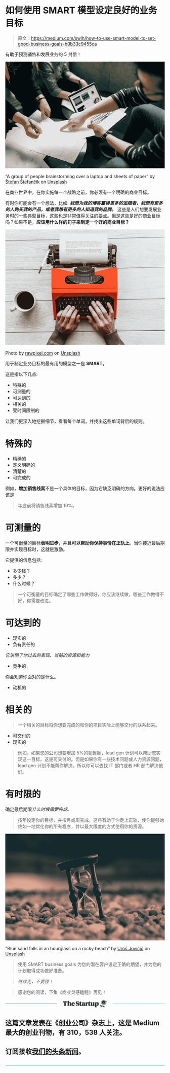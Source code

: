 # 如何使用 SMART 模型设定良好的业务目标

> 原文：<https://medium.com/swlh/how-to-use-smart-model-to-set-good-business-goals-b0b33c9455ca>

有助于预测销售和发展业务的 5 封信！

![](img/2beb6c89e5695268fcbb1ed62331a4e9.png)

“A group of people brainstorming over a laptop and sheets of paper” by [Štefan Štefančík](https://unsplash.com/@cikstefan?utm_source=medium&utm_medium=referral) on [Unsplash](https://unsplash.com?utm_source=medium&utm_medium=referral)

在商业世界中，在你实施每一个战略之前，你必须有一个明确的商业目标。

有时你可能会有一个想法，比如: ***我想为我的博客赢得更多的追随者，我想有更多的人购买我的产品，或者我想有更多的人知道我的品牌。*** 这些是人们想要发展业务时的一些典型目标，这些也是非常值得关注的要点。但是这些是好的商业目标吗？如果不是，**应该用什么样的句子来制定一个好的商业目标？**

![](img/9edf9f35e1305b39dd6782f061c053e5.png)

Photo by [rawpixel.com](https://unsplash.com/@rawpixel?utm_source=medium&utm_medium=referral) on [Unsplash](https://unsplash.com?utm_source=medium&utm_medium=referral)

用于制定业务目标的最有用的模型之一是 **SMART。**

这是指以下几点:

*   特殊的
*   可测量的
*   可达到的
*   相关的
*   受时间限制的

让我们更深入地挖掘细节，看看每个单词，并找出这些单词背后的规则。

# 特殊的

*   精确的
*   定义明确的
*   清楚的
*   可完成的

例如，**增加销售线索**不是一个具体的目标，因为它缺乏明确的方向。更好的说法应该是

> 年底前将销售线索增加 10%。

# 可测量的

一个可衡量的目标**表明进步**，并且**可以帮助你保持事情在正轨上**。当你接近最后期限并实现目标时，这就是激励。

它提供的信息包括:

*   多少钱？
*   多少？
*   什么时候？

> 一个可衡量的目标确定了哪些工作做得好，你应该继续做，哪些工作做得不好，你需要改进。

# 可达到的

*   现实的
*   负有责任的

*它说明了你过去的表现、当前的资源和能力*

*   竞争的

你会知道你面对的是什么。

*   动机的

# 相关的

> 一个相关的目标将你想要完成的和你的项目实际上能够交付的联系起来。

*   可交付的
*   现实的

> 例如，如果您的公司想要增加 5%的销售额，lead gen 计划可以帮助您实现这一目标。这是可交付的。但是如果你有一些技术问题或人力资源问题，lead gen 计划不能帮你解决。所以你可以去找 IT 部门或者 HR 部门解决他们。

# 有时限的

确定最后期限*什么时候需要完成。*

> 按年设定你的目标，并按月或周完成。这将有助于你走上正轨，使你能够始终如一地优化你的所有程序，并以最大限度的方式使用你的资源。

![](img/6defb3f9e3062c30ff6ab1479f3c1691.png)

“Blue sand falls in an hourglass on a rocky beach” by [Uroš Jovičić](https://unsplash.com/@urosjovicic96?utm_source=medium&utm_medium=referral) on [Unsplash](https://unsplash.com?utm_source=medium&utm_medium=referral)

> 使用 SMART business goals 为您的潜在客户设定正确的期望，并为您的计划取得成功做好准备。

> *继续走，不要停！*

> 感谢您的阅读，下集《商业灵感瞌睡》再见！

[![](img/308a8d84fb9b2fab43d66c117fcc4bb4.png)](https://medium.com/swlh)

## 这篇文章发表在《创业公司》杂志上，这是 Medium 最大的创业刊物，有 310，538 人关注。

## 订阅接收[我们的头条新闻](http://growthsupply.com/the-startup-newsletter/)。

[![](img/b0164736ea17a63403e660de5dedf91a.png)](https://medium.com/swlh)